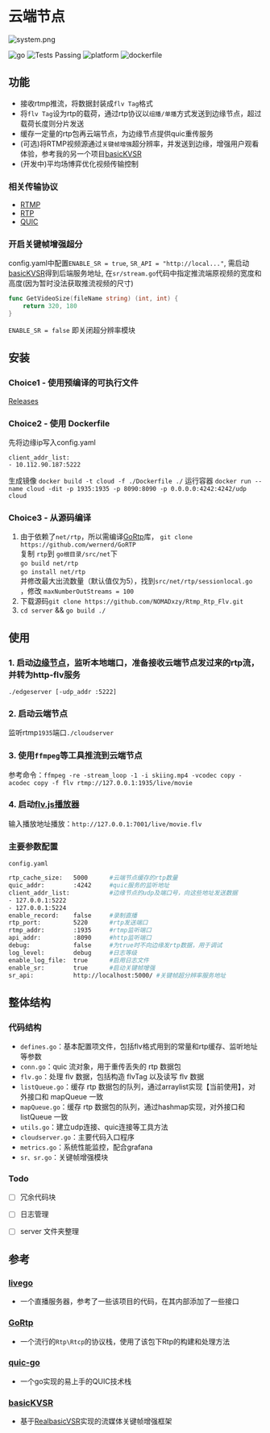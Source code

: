 # 云端节点

![system.png](https://s2.loli.net/2022/10/04/q2GfX9DdxPhsACH.png)


![go](https://img.shields.io/badge/go-18.0+-blue.svg?style=plastic)
<img alt="Tests Passing" src="https://github.com/anuraghazra/github-readme-stats/workflows/Test/badge.svg" />
![platform](https://img.shields.io/badge/win/mac/linux-test-655BE1.svg?style=plastic)
![dockerfile](https://img.shields.io/badge/dockerfile-ok-655BE1.svg?style=plastic)
## 功能
- 接收rtmp推流，将数据封装成`flv Tag`格式
- 将`flv Tag`设为rtp的载荷，通过rtp协议以`组播/单播`方式发送到边缘节点，超过载荷长度则分片发送
- 缓存一定量的rtp包再云端节点，为边缘节点提供quic重传服务
- (可选)将RTMP视频源通过`关键帧增强`超分辨率，并发送到边缘，增强用户观看体验，参考我的另一个项目[basicKVSR](https://github.com/NOMADxzy/basicKVSR)
- (开发中)平均场博弈优化视频传输控制

### 相关传输协议
- [RTMP](https://github.com/melpon/rfc/blob/master/rtmp.md)
- [RTP](https://www.rfc-editor.org/rfc/rfc3550.html)
- [QUIC](https://datatracker.ietf.org/doc/html/rfc9000)

### 开启关键帧增强超分
config.yaml中配置`ENABLE_SR = true`, `SR_API = "http://local..."`, 需启动[basicKVSR](https://github.com/NOMADxzy/basicKVSR)得到后端服务地址, 
在`sr/stream.go`代码中指定推流端原视频的宽度和高度(因为暂时没法获取推流视频的尺寸)
```go
func GetVideoSize(fileName string) (int, int) {
    return 320, 180
}
```
`ENABLE_SR = false` 即关闭超分辨率模块



## 安装

### Choice1 - 使用预编译的可执行文件
[Releases](https://github.com/NOMADxzy/Rtp_Http_Flv/releases)

### Choice2 - 使用 Dockerfile
先将边缘ip写入config.yaml
```text
client_addr_list:
- 10.112.90.187:5222
```
生成镜像 `docker build -t cloud -f ./Dockerfile ./`
运行容器 `docker run --name cloud -dit -p 1935:1935 -p 8090:8090 -p 0.0.0.0:4242:4242/udp cloud`

### Choice3 - 从源码编译

1. 由于依赖了`net/rtp`，所以需编译[GoRtp](https://github.com/wernerd/GoRTP)库，
   `git clone https://github.com/wernerd/GoRTP` <br/>
   复制 `rtp`到 `go根目录/src/net`下 <br/>
   `go build net/rtp` <br/>
   `go install net/rtp`<br/>
   并修改最大出流数量（默认值仅为5），找到`src/net/rtp/sessionlocal.go `，修改 `maxNumberOutStreams = 100`
2. 下载源码`git clone https://github.com/NOMADxzy/Rtmp_Rtp_Flv.git`
3. `cd server` && `go build ./`



## 使用

### 1. 启动[边缘节点](https://github.com/NOMADxzy/Rtp_Http_Flv)，监听本地端口，准备接收云端节点发过来的rtp流，并转为http-flv服务
`./edgeserver [-udp_addr :5222]`

### 2. 启动云端节点
监听rtmp`1935`端口`./cloudserver`

### 3. 使用`ffmpeg`等工具推流到云端节点

参考命令：`ffmpeg -re -stream_loop -1 -i skiing.mp4 -vcodec copy -acodec copy -f flv rtmp://127.0.0.1:1935/live/movie`

### 4. 启动[flv.js播放器](http://bilibili.github.io/flv.js/demo/)

输入播放地址播放：`http://127.0.0.1:7001/live/movie.flv`

### 主要参数配置
`config.yaml`

```bash
rtp_cache_size:   5000      #云端节点缓存的rtp数量
quic_addr:        :4242     #quic服务的监听地址
client_addr_list:           #边缘节点的udp及端口号，向这些地址发送数据
- 127.0.0.1:5222
- 127.0.0.1:5224
enable_record:    false     #录制直播
rtp_port:         5220      #rtp发送端口
rtmp_addr:        :1935     #rtmp监听端口
api_addr:         :8090     #http监听端口
debug:            false     #为true时不向边缘发rtp数据，用于调试
log_level:        debug     #日志等级
enable_log_file:  true      #启用日志文件
enable_sr:        true      #启动关键帧增强
sr_api:           http://localhost:5000/ #关键帧超分辨率服务地址
```



## 整体结构

### 代码结构

- `defines.go`：基本配置项文件，包括flv格式用到的常量和rtp缓存、监听地址等参数
- `conn.go`：quic 流对象，用于重传丢失的 rtp 数据包
- `flv.go`：处理 flv 数据，包括构造 flvTag 以及读写 flv 数据
- `listQueue.go`：缓存 rtp 数据包的队列，通过arraylist实现【当前使用】，对外接口和 mapQueue 一致
- `mapQueue.go`：缓存 rtp 数据包的队列，通过hashmap实现，对外接口和 listQueue 一致
- `utils.go`：建立udp连接、quic连接等工具方法
- `cloudserver.go`：主要代码入口程序
- `metrics.go`：系统性能监控，配合grafana
- `sr、sr.go`：关键帧增强模块



### Todo

- [ ] 冗余代码块
- [ ] 日志管理
- [ ] server 文件夹整理



## 参考

### [livego](https://github.com/gwuhaolin/livego)
- 一个直播服务器，参考了一些该项目的代码，在其内部添加了一些接口
### [GoRtp](https://github.com/wernerd/GoRTP)
- 一个流行的`Rtp\Rtcp`的协议栈，使用了该包下Rtp的构建和处理方法
### [quic-go](https://github.com/quic-go/quic-go)
- 一个go实现的易上手的QUIC技术栈
### [basicKVSR](https://github.com/NOMADxzy/basicKVSR)
- 基于[RealbasicVSR](https://github.com/ckkelvinchan/RealBasicVSR)实现的流媒体关键帧增强框架


